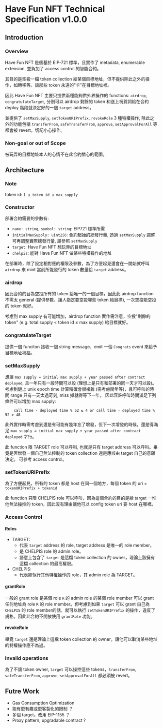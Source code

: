 # Have Fun NFT Technical Specification v1.0.0
## Introduction
### Overview
Have Fun NFT 是個基於 EIP-721 標準，且實作了 metadata, enumerable extension, 並負加了 access control 的智能合約。

其目的是空投一檔 token collection 給某個目標地址，但不提供除此之外的操作，如轉移等。讓那些 token 永遠的"卡"在目標地址裡。

因此 Have Fun NFT 主要只提供兩種能夠供外界操作的 functions: `airdrop`, `congratulateTarget`, 分別可以 airdrop 剩餘的 token 和送上祝賀詞給在合約 deploy 階段就決定好的一個 `target` address。

並提供了 `setMaxSupply`, `setTokenURIPrefix`, `revokeRole` 3 種特權操作, 除此之外的功能包括 `transferFrom`, `safeTransferFrom`, `approve`, `setApprovalForAll` 等都會被 revert，切記小心操作。

### Non-goal or out of Scope
被玩弄的目標地址本人的心情不在此合約關心的範圍。

## Architecture

### Note
token id: `1 ≤ token id ≤ max supply`

### Constructor
部署合約需要的參數有: 
- `name: string`, `symbol: string`: EIP721 標準所需
- `initialMaxSupply: uint256`: 合約起始的總發行量, 透過 `setMaxSupply` 調整可再調整實際總發行量, 請參照 `setMaxSupply`
- `target`: Have Fun NFT 想玩弄的目標地址
- `chelpis`: 能對 Have Fun NFT 做某些特權操作的地址

在部署時，除了設定相對應的權限及參數，為了方便起見還會在一開始就呼叫 `airdrop` 來 mint 當前所能發行的 token 數量給 `target` address。

### airdrop

因此合約的目為空投所有的 token 給唯一的一個目標，因此此 airdrop function 不需太 general (提供參數，讓人指定要空投哪些 token 給目標), 一次空投能空投的 token 就好。

考慮到 max supply 有可能增加，airdrop function 實作需注意，空投"剩餘的 token" (e.g. total supply < token id ≤ max supply) 給目標就好。

### congratulateTarget

提供一個 funciton 接收一個 string message，emit 一個 `Congrats` event 來給予目標地址祝福。

### setMaxSupply

想讓 `max supply = initial max supply + year passed after contract deployed`, 且一年只有一段時間可以設 (理想上是只有和部署的同一天才可以設)。
考慮到鏈上 unix epoch time 計算精確會很複雜 (需考慮閏年等)，且可呼叫的時間 range 只有一天太過苛刻, miss 掉就得等下一年，
因此容許呼叫時間滿足下列條件可以增加 max supply:
```
    call time - deployed time % 52 ≤ 4 or call time - deployed time % 52 ≥ 48
```

此外實作時需考慮到還是有可能有幾年忘了增發，但下一次增發的時候，還是得滿足 `max supply = initial max supply + year passed after contract deployed` 才行。

此 function 限 TARGET role 可以呼叫, 也就是只有 target address 可以呼叫。畢竟是否增發一個自己無法控制的 token collection 還是應該由 target 自己的意願決定。
可參考 access control。

### setTokenURIPrefix
為了方便起見，所有的 token 都是 host 在同一個地方，每個 token 的 uri = `tokenURIPrefix + tokenid`

此 function 只限 CHELPIS role 可以呼叫，因為這個合約的目的是給 target 一堆他無法操控的 token，因此沒有理由讓他可以 config token uri 要 host 在哪裡。

### Access Control
#### Roles
- TARGET: 
    - 代表 `target` address 的 role, target address 是唯一的 role member。
    - 是 CHELPIS role 的 admin role。
    - 語意上包含了 `target` 是這檔 token collection 的 owner，理論上該擁有這檔 collection 的最高權限。
- CHELPIS: 
    - 代表能執行其他特權操作的 role，其 admin role 為 TARGET。

#### grantRole
一般的 grant role 是某個 role `R` 的 admin role 的某個 role member 可以 grant 任何地址為 role `R` 的 role member。但考慮到如果 `target` 可以 grant 自己為 `CHELPIS` 的 role member的話，就可以執行 `setTokenURIPrefix` 的操作，違反了規格。因此此合約不開放使用 `grantRole` 功能。

#### revokeRole
畢竟 `target` 還是理論上這檔 token collection 的 owner，讓他可以取消某些地址的特權操作應不為過。

### Invalid operations
為了不讓 token owner, `target` 可以操控這些 tokens，`transferFrom`, `safeTransferFrom`, `approve`, `setApprovalForAll` 都必須被 revert。

## Futre Work
- Gas Consumption Optimization
- 能有更有趣或更客製化的限制 ？
- 多個 target，改用 EIP-1155 ？
- Proxy pattern, upgradable contract ?

